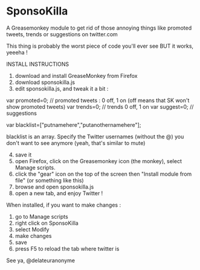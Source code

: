 # SponsoKilla
A Greasemonkey module to get rid of those annoying things like promoted tweets, trends or suggestions on twitter.com

This thing is probably the worst piece of code you'll ever see BUT it works, yeeeha !

INSTALL INSTRUCTIONS 
1) download and install GreaseMonkey from Firefox
2) download sponsokilla.js
3) edit sponsokilla.js, and tweak it a bit :

var promoted=0; // promoted tweets : 0 off, 1 on (off means that SK won't show promoted tweets)
var trends=0; // trends 0 off, 1 on
var suggest=0; // suggestions

var blacklist=["putnamehere","putanothernamehere"];

blacklist is an array. Specify the Twitter usernames (without the @) you don't want to see anymore (yeah, that's similar to mute)

4) save it
5) open Firefox, click on the Greasemonkey icon (the monkey), select Manage scripts.
6) click the "gear" icon on the top of the screen then "Install module from file" (or something like this)
7) browse and open sponsokilla.js
8) open a new tab, and enjoy Twitter !

When installed, if you want to make changes :
1) go to Manage scripts
2) right click on SponsoKilla
3) select Modify
4) make changes
5) save
6) press F5 to reload the tab where twitter is 

See ya,
@delateuranonyme
